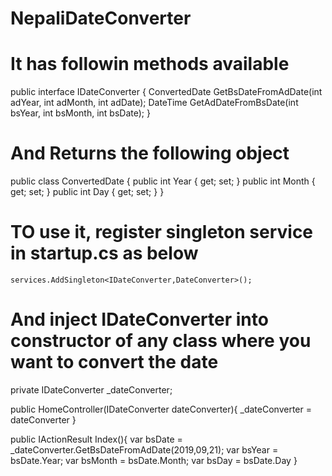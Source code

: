 # NepaliDateConverter

# It has followin methods available

  public interface IDateConverter
    {
        ConvertedDate GetBsDateFromAdDate(int adYear, int adMonth, int adDate);
        DateTime GetAdDateFromBsDate(int bsYear, int bsMonth, int bsDate);
    }
    
# And Returns the following object

   public class ConvertedDate
    {
        public int Year { get; set; }
        public int Month { get; set; }
        public int Day { get; set; }
    }
    
 # TO use it, register singleton service in startup.cs as below
    services.AddSingleton<IDateConverter,DateConverter>();
    
 # And inject IDateConverter into constructor of any class where you want to convert the date
 
  private IDateConverter _dateConverter;
  
  public HomeController(IDateConverter dateConverter){
    _dateConverter = dateConverter
  }
  
  public IActionResult Index(){
    var bsDate = _dateConverter.GetBsDateFromAdDate(2019,09,21);
    var bsYear = bsDate.Year;
    var bsMonth = bsDate.Month;
    var bsDay = bsDate.Day
  }
